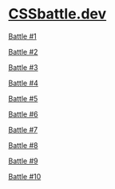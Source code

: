 # [CSSbattle.dev](https://cssbattle.dev/)

[Battle #1](BATTLE%20%5B(%201%20)%5D/README.md)

[Battle #2](BATTLE%20%5B(%202%20)%5D/README.md)

[Battle #3](BATTLE%20%5B(%203%20)%5D/README.md)

[Battle #4](BATTLE%20%5B(%204%20)%5D/README.md)

[Battle #5](BATTLE%20%5B(%205%20)%5D/README.md)

[Battle #6](BATTLE%20%5B(%206%20)%5D/README.md)

[Battle #7](BATTLE%20%5B(%207%20)%5D/README.md)

[Battle #8](BATTLE%20%5B(%208%20)%5D/README.md)

[Battle #9](BATTLE%20%5B(%209%20)%5D/README.md)

[Battle #10](BATTLE%20%5B(%2010%20)%5D/README.md)